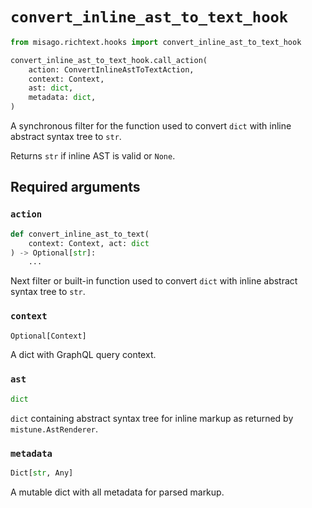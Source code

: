 # `convert_inline_ast_to_text_hook`

```python
from misago.richtext.hooks import convert_inline_ast_to_text_hook

convert_inline_ast_to_text_hook.call_action(
    action: ConvertInlineAstToTextAction,
    context: Context,
    ast: dict,
    metadata: dict,
)
```

A synchronous filter for the function used to convert `dict` with inline abstract syntax tree to `str`.

Returns `str` if inline AST is valid or `None`.


## Required arguments

### `action`

```python
def convert_inline_ast_to_text(
    context: Context, act: dict
) -> Optional[str]:
    ...
```

Next filter or built-in function used to convert `dict` with inline abstract syntax tree to `str`.


### `context`

```python
Optional[Context]
```

A dict with GraphQL query context.


### `ast`

```python
dict
```

`dict` containing abstract syntax tree for inline markup as returned by `mistune.AstRenderer`.


### `metadata`

```python
Dict[str, Any]
```

A mutable dict with all metadata for parsed markup.